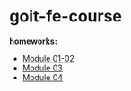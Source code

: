 # goit-fe-course

**homeworks:**

- [Module 01-02](https://dmitrij-sh.github.io/goit-fe-course/html-css/module-01/index.html)
- [Module 03](https://dmitrij-sh.github.io/goit-fe-course/html-css/module-02/index.html)
- [Module 04](https://dmitrij-sh.github.io/goit-fe-course/html-css/module-04/index.html)
